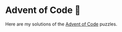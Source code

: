 # Advent of Code 🎄

Here are my solutions of the [Advent of Code](https://adventofcode.com/about) puzzles.

